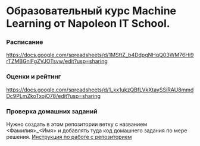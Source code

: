 # Образовательный курс Machine Learning от Napoleon IT School. 
### Расписание 
https://docs.google.com/spreadsheets/d/1MSttZ_b4DdpqNHqQ03WM76Hi9rTZMBGnlFgZVJOTsvw/edit?usp=sharing
### Оценки и рейтинг
https://docs.google.com/spreadsheets/d/1_kx1ukzQBfLVkXtaySSiRAU8mmdDc9PLmZkoTxojO78/edit?usp=sharing
### Проверка домашних заданий
Нужно создать в этом репозитории ветку c названием <Фамилия>_<Имя> и добавлять туда код домашнего задания по мере решения. [Инструкция по работе с репозиторием](https://github.com/Vlako/NapoleonMLCourse/blob/master/%D0%B8%D0%BD%D1%81%D1%82%D1%80%D1%83%D0%BA%D1%86%D0%B8%D1%8F%20%D0%BF%D0%BE%20%D0%B8%D1%81%D0%BF%D0%BE%D0%BB%D1%8C%D0%B7%D0%BE%D0%B2%D0%B0%D0%BD%D0%B8%D1%8E%20git.md)
